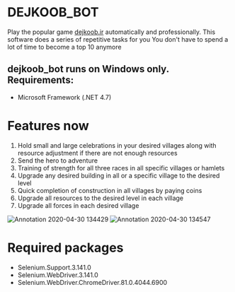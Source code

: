 # DEJKOOB_BOT
Play the popular game [dejkoob.ir](http://www.dejkoob.ir/) automatically and professionally.
This software does a series of repetitive tasks for you
You don't have to spend a lot of time to become a top 10 anymore

## dejkoob_bot runs on Windows only. Requirements:

- Microsoft Framework (.NET 4.7)


# Features now
1. Hold small and large celebrations in your desired villages along with resource adjustment if there are not enough resources
2. Send the hero to adventure
3. Training of strength for all three races in all specific villages or hamlets
4. Upgrade any desired building in all or a specific village to the desired level
5. Quick completion of construction in all villages by paying coins
6. Upgrade all resources to the desired level in each village
7. Upgrade all forces in each desired village


![Annotation 2020-04-30 134429](https://user-images.githubusercontent.com/57312476/80693755-be6bc100-8ae8-11ea-8579-d4a4a09c130f.png)
![Annotation 2020-04-30 134547](https://user-images.githubusercontent.com/57312476/80693880-ee1ac900-8ae8-11ea-8201-a07de797bba1.png)

# Required packages
- Selenium.Support.3.141.0
- Selenium.WebDriver.3.141.0
- Selenium.WebDriver.ChromeDriver.81.0.4044.6900

